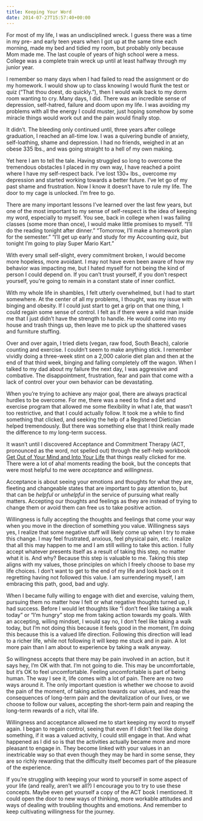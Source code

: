 ```yaml
---
title: Keeping Your Word
date: 2014-07-27T15:57:40+00:00
---
```

For most of my life, I was an undisciplined wreck. I guess there was a time in my pre- and early teen years when I got up at the same time each morning, made my bed and tidied my room, but probably only because Mom made me. The last couple of years of high school were a mess. College was a complete train wreck up until at least halfway through my junior year.

I remember so many days when I had failed to read the assignment or do my homework. I would show up to class knowing I would flunk the test or quiz (&#8220;That thou doest, do quickly.&#8221;), then I would walk back to my dorm room wanting to cry. Many days, I did. There was an incredible sense of depression, self-hatred, failure and doom upon my life. I was avoiding my problems with all the energy I could muster, just hoping somehow by some miracle things would work out and the pain would finally stop.

It didn&#8217;t. The bleeding only continued until, three years after college graduation, I reached an all-time low. I was a quivering bundle of anxiety, self-loathing, shame and depression. I had no friends, weighed in at an obese 335 lbs., and was going straight to a hell of my own making.

Yet here I am to tell the tale. Having struggled so long to overcome the tremendous obstacles I placed in my own way, I have reached a point where I have my self-respect back. I&#8217;ve lost 130+ lbs., overcome my depression and started working towards a better future. I&#8217;ve let go of my past shame and frustration. Now I know it doesn&#8217;t have to rule my life. The door to my cage is unlocked. I&#8217;m free to go.

There are many important lessons I&#8217;ve learned over the last few years, but one of the most important to my sense of self-respect is the idea of keeping my word, especially to myself. You see, back in college when I was failing classes (some more than once), I would make little promises to myself. &#8220;I&#8217;ll do the reading tonight after dinner.&#8221; &#8220;Tomorrow, I&#8217;ll make a homework plan for the semester.&#8221; &#8220;I&#8217;ll get up early and study for my Accounting quiz, but tonight I&#8217;m going to play Super Mario Kart.&#8221;

With every small self-slight, every commitment broken, I would become more hopeless, more avoidant. I may not have even been aware of how my behavior was impacting me, but I hated myself for not being the kind of person I could depend on. If you can&#8217;t trust yourself, if you don&#8217;t respect yourself, you&#8217;re going to remain in a constant state of inner conflict.

With my whole life in shambles, I felt utterly overwhelmed, but I had to start somewhere. At the center of all my problems, I thought, was my issue with binging and obesity. If I could just start to get a grip on that one thing, I could regain some sense of control. I felt as if there were a wild man inside me that I just didn&#8217;t have the strength to handle. He would come into my house and trash things up, then leave me to pick up the shattered vases and furniture stuffing.

Over and over again, I tried diets (vegan, raw food, South Beach), calorie counting and exercise. I couldn&#8217;t seem to make anything stick. I remember vividly doing a three-week stint on a 2,000 calorie diet plan and then at the end of that third week, binging and falling completely off the wagon. When I talked to my dad about my failure the next day, I was aggressive and combative. The disappointment, frustration, fear and pain that come with a lack of control over your own behavior can be devastating.

When you&#8217;re trying to achieve any major goal, there are always practical hurdles to be overcome. For me, there was a need to find a diet and exercise program that allowed me some flexibility in what I ate, that wasn&#8217;t too restrictive, and that I could actually follow. It took me a while to find something that clicked, and seeking the help of a Registered Dietician helped tremendously. But there was something else that I think really made the difference to my long-term success.

It wasn&#8217;t until I discovered Acceptance and Commitment Therapy (ACT, pronounced as the word, not spelled out) through the self-help workbook [Get Out of Your Mind and Into Your Life][1] that things really clicked for me. There were a lot of aha! moments reading the book, but the concepts that were most helpful to me were _acceptance_ and _willingness_.

Acceptance is about seeing your emotions and thoughts for what they are, fleeting and changeable states that are important to pay attention to, but that can be _helpful_ or _unhelpful_ in the service of pursuing what really matters. Accepting our thoughts and feelings as they are instead of trying to change them or avoid them can free us to take positive action.

Willingness is fully accepting the thoughts and feelings that come your way when you move in the direction of something you value. Willingness says yes, I realize that some negative stuff will likely come up when I try to make this change. I may feel frustrated, anxious, feel physical pain, etc. I realize that all this may happen to me and I am still willing to take this action. I fully accept whatever presents itself as a result of taking this step, no matter what it is. And why? Because this step is valuable to me. Taking this step aligns with my values, those principles on which I freely choose to base my life choices. I don&#8217;t want to get to the end of my life and look back on it regretting having not followed this value. I am surrendering myself, I am embracing this path, good, bad and ugly.

When I became fully willing to engage with diet and exercise, valuing them, pursuing them no matter how I felt or what negative thoughts turned up, I had success. Before I would let thoughts like &#8220;I don&#8217;t feel like taking a walk today&#8221; or &#8220;I&#8217;m hungry&#8221; stop me from taking action towards my goals. With an accepting, willing mindset, I would say no, I don&#8217;t feel like taking a walk today, but I&#8217;m not doing this because it feels good in the moment, I&#8217;m doing this because this is a valued life direction. Following this direction will lead to a richer life, while not following it will keep me stuck and in pain. A lot more pain than I am about to experience by taking a walk anyway.

So willingness accepts that there may be pain involved in an action, but it says hey, I&#8217;m OK with that. I&#8217;m not going to die. This may be uncomfortable, but it&#8217;s OK to feel uncomfortable. Feeling uncomfortable is part of being human. The way I see it, life comes with a lot of pain. There are no two ways around it. The only important question is whether we choose to avoid the pain of the moment, of taking action towards our values, and reap the consequences of long-term pain and the devitalization of our lives, or we choose to follow our values, accepting the short-term pain and reaping the long-term rewards of a rich, vital life.

Willingness and acceptance allowed me to start keeping my word to myself again. I began to regain control, seeing that even if I didn&#8217;t feel like doing something, if it was a valued activity, I could still engage in that. And what happened as I did so is that the activities actually became more and more pleasant to engage in. They become linked with your values in an inextricable way so that even though they may be hard in some sense, they are so richly rewarding that the difficulty itself becomes part of the pleasure of the experience.

If you&#8217;re struggling with keeping your word to yourself in some aspect of your life (and really, aren&#8217;t we all?) I encourage you to try to use these concepts. Maybe even get yourself a copy of the ACT book I mentioned. It could open the door to new ways of thinking, more workable attitudes and ways of dealing with troubling thoughts and emotions. And remember to keep cultivating willingness for the journey.

 [1]: https://www.amazon.com/Get-Your-Mind-Into-Life/dp/1572244259/ref=sr_1_1_bnp_1_pap?ie=UTF8&qid=1406474894&sr=8-1&keywords=get+out+of+your+mind+and+into+your+life